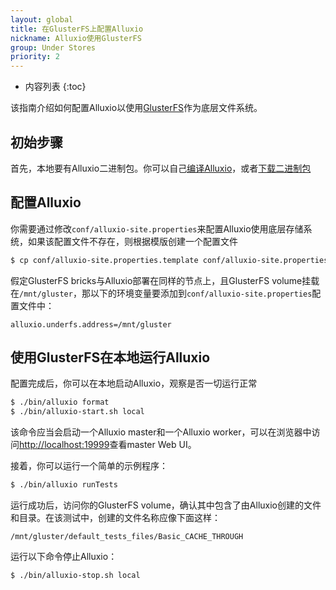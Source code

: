 ```yaml
---
layout: global
title: 在GlusterFS上配置Alluxio
nickname: Alluxio使用GlusterFS
group: Under Stores
priority: 2
---
```


* 内容列表
{:toc}

该指南介绍如何配置Alluxio以使用[GlusterFS](http://www.gluster.org/)作为底层文件系统。

## 初始步骤

首先，本地要有Alluxio二进制包。你可以自己[编译Alluxio](Building-Alluxio-From-Source.html)，或者[下载二进制包](Running-Alluxio-Locally.html)

## 配置Alluxio

你需要通过修改`conf/alluxio-site.properties`来配置Alluxio使用底层存储系统，如果该配置文件不存在，则根据模版创建一个配置文件

```bash
$ cp conf/alluxio-site.properties.template conf/alluxio-site.properties
```

假定GlusterFS bricks与Alluxio部署在同样的节点上，且GlusterFS volume挂载在`/mnt/gluster`，那以下的环境变量要添加到`conf/alluxio-site.properties`配置文件中：

```properties
alluxio.underfs.address=/mnt/gluster
```

## 使用GlusterFS在本地运行Alluxio

配置完成后，你可以在本地启动Alluxio，观察是否一切运行正常

```bash
$ ./bin/alluxio format
$ ./bin/alluxio-start.sh local
```

该命令应当会启动一个Alluxio master和一个Alluxio worker，可以在浏览器中访问[http://localhost:19999](http://localhost:19999)查看master Web UI。

接着，你可以运行一个简单的示例程序：

```bash
$ ./bin/alluxio runTests
```

运行成功后，访问你的GlusterFS volume，确认其中包含了由Alluxio创建的文件和目录。在该测试中，创建的文件名称应像下面这样：

```
/mnt/gluster/default_tests_files/Basic_CACHE_THROUGH
```

运行以下命令停止Alluxio：

```bash
$ ./bin/alluxio-stop.sh local
```
